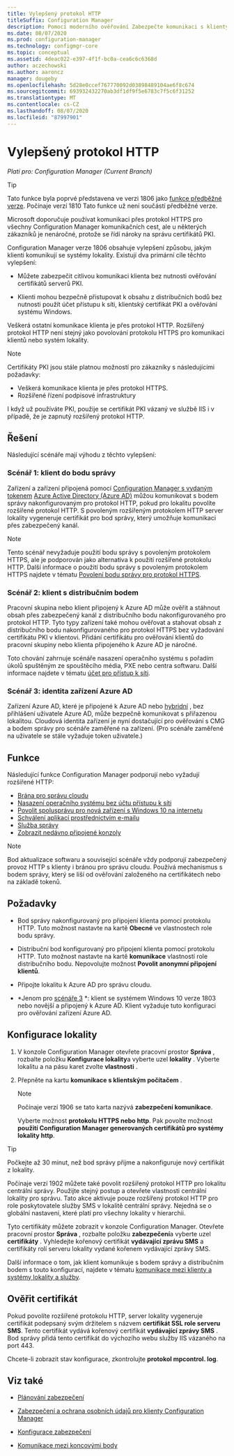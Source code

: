 ```yaml
---
title: Vylepšený protokol HTTP
titleSuffix: Configuration Manager
description: Pomocí moderního ověřování Zabezpečte komunikaci s klienty bez nutnosti certifikátů PKI.
ms.date: 08/07/2020
ms.prod: configuration-manager
ms.technology: configmgr-core
ms.topic: conceptual
ms.assetid: 4deac022-e397-4f1f-bc0a-cea6c6c6368d
author: aczechowski
ms.author: aaroncz
manager: dougeby
ms.openlocfilehash: 5d28e0ccef767770092d03898489104ae6f8c674
ms.sourcegitcommit: 693932432270ab3df1df9f5e6783c7f5c6f31252
ms.translationtype: MT
ms.contentlocale: cs-CZ
ms.lasthandoff: 08/07/2020
ms.locfileid: "87997901"
---
```

# <a name="enhanced-http"></a>Vylepšený protokol HTTP

*Platí pro: Configuration Manager (Current Branch)*

<!--1356889,1358460-->

> [!Tip]  
> Tato funkce byla poprvé představena ve verzi 1806 jako [funkce předběžné verze](../../servers/manage/pre-release-features.md). Počínaje verzí 1810 Tato funkce už není součástí předběžné verze.  

Microsoft doporučuje používat komunikaci přes protokol HTTPS pro všechny Configuration Manager komunikačních cest, ale u některých zákazníků je nenáročné, protože se řídí nároky na správu certifikátů PKI.

Configuration Manager verze 1806 obsahuje vylepšení způsobu, jakým klienti komunikují se systémy lokality. Existují dva primární cíle těchto vylepšení:  

- Můžete zabezpečit citlivou komunikaci klienta bez nutnosti ověřování certifikátů serverů PKI.  

- Klienti mohou bezpečně přistupovat k obsahu z distribučních bodů bez nutnosti použít účet přístupu k síti, klientský certifikát PKI a ověřování systému Windows.  

Veškerá ostatní komunikace klienta je přes protokol HTTP. Rozšířený protokol HTTP není stejný jako povolování protokolu HTTPS pro komunikaci klientů nebo systém lokality.<!-- SCCMDocs issue #1212 -->

> [!Note]  
> Certifikáty PKI jsou stále platnou možností pro zákazníky s následujícími požadavky:  
>
> - Veškerá komunikace klienta je přes protokol HTTPS.  
> - Rozšířené řízení podpisové infrastruktury
>
> I když už používáte PKI, použije se certifikát PKI vázaný ve službě IIS i v případě, že je zapnutý rozšířený protokol HTTP.



## <a name="scenarios"></a><a name="bkmk_scenario"></a>Řešení

Následující scénáře mají výhodu z těchto vylepšení:  

### <a name="scenario-1-client-to-management-point"></a><a name="bkmk_scenario1"></a>Scénář 1: klient do bodu správy

<!--1356889-->
Zařízení a zařízení připojená pomocí [Configuration Manager s vydaným tokenem](../../clients/deploy/deploy-clients-cmg-token.md) [Azure Active Directory (Azure AD)](/azure/active-directory/devices/concept-azure-ad-join) můžou komunikovat s bodem správy nakonfigurovaným pro protokol HTTP, pokud pro lokalitu povolíte rozšířené protokol HTTP. S povoleným rozšířeným protokolem HTTP server lokality vygeneruje certifikát pro bod správy, který umožňuje komunikaci přes zabezpečený kanál.

> [!Note]  
> Tento scénář nevyžaduje použití bodu správy s povoleným protokolem HTTPS, ale je podporován jako alternativa k použití rozšířené protokolu HTTP. Další informace o použití bodu správy s povoleným protokolem HTTPS najdete v tématu [Povolení bodu správy pro protokol HTTPS](../../clients/manage/cmg/certificates-for-cloud-management-gateway.md#bkmk_mphttps).  

### <a name="scenario-2-client-to-distribution-point"></a><a name="bkmk_scenario2"></a>Scénář 2: klient s distribučním bodem

<!--1358228-->
Pracovní skupina nebo klient připojený k Azure AD může ověřit a stáhnout obsah přes zabezpečený kanál z distribučního bodu nakonfigurovaného pro protokol HTTP. Tyto typy zařízení také mohou ověřovat a stahovat obsah z distribučního bodu nakonfigurovaného pro protokol HTTPS bez vyžadování certifikátu PKI v klientovi. Přidání certifikátu pro ověřování klientů do pracovní skupiny nebo klienta připojeného k Azure AD je náročné.

Toto chování zahrnuje scénáře nasazení operačního systému s pořadím úkolů spuštěným ze spouštěcího média, PXE nebo centra softwaru. Další informace najdete v tématu [účet pro přístup k síti](accounts.md#network-access-account).<!--1358278-->

### <a name="scenario-3-azure-ad-device-identity"></a><a name="bkmk_scenario3"></a>Scénář 3: identita zařízení Azure AD

<!--1358460-->
Zařízení Azure AD, které je připojené k Azure AD nebo [hybridní](/azure/active-directory/devices/concept-azure-ad-join-hybrid) , bez přihlášení uživatele Azure AD, může bezpečně komunikovat s přiřazenou lokalitou. Cloudová identita zařízení je nyní dostačující pro ověřování s CMG a bodem správy pro scénáře zaměřené na zařízení. (Pro scénáře zaměřené na uživatele se stále vyžaduje token uživatele.)  


## <a name="features"></a>Funkce

Následující funkce Configuration Manager podporují nebo vyžadují rozšířené HTTP:

- [Brána pro správu cloudu](../../clients/manage/cmg/plan-cloud-management-gateway.md)
- [Nasazení operačního systému bez účtu přístupu k síti](../../../osd/plan-design/planning-considerations-for-automating-tasks.md#enhanced-http)
- [Povolit spolusprávu pro nová zařízení s Windows 10 na internetu](../../../comanage/tutorial-co-manage-new-devices.md)
- [Schválení aplikací prostřednictvím e-mailu](../../../apps/deploy-use/app-approval.md#bkmk_email-approve)
- [Služba správy](../../../develop/adminservice/overview.md)
- [Zobrazit nedávno připojené konzoly](../../servers/manage/admin-console.md#bkmk_viewconnected)

> [!Note]  
> Bod aktualizace softwaru a související scénáře vždy podporují zabezpečený provoz HTTP s klienty i bránou pro správu cloudu. Používá mechanismus s bodem správy, který se liší od ověřování založeného na certifikátech nebo na základě tokenů.<!-- SCCMDocs issue #1148 -->


## <a name="prerequisites"></a>Požadavky  

- Bod správy nakonfigurovaný pro připojení klienta pomocí protokolu HTTP. Tuto možnost nastavte na kartě **Obecné** ve vlastnostech role bodu správy.  

- Distribuční bod konfigurovaný pro připojení klienta pomocí protokolu HTTP. Tuto možnost nastavte na kartě **komunikace** vlastností role distribučního bodu. Nepovolujte možnost **Povolit anonymní připojení klientů**.  

- Připojte lokalitu k Azure AD pro správu cloudu.  

- *Jenom pro [scénáře 3](#bkmk_scenario3) *: klient se systémem Windows 10 verze 1803 nebo novější a připojený k Azure AD. Klient vyžaduje tuto konfiguraci pro ověřování zařízení Azure AD.<!-- SCCMDocs issue 1126 -->


## <a name="configure-the-site"></a>Konfigurace lokality

1. V konzole Configuration Manager otevřete pracovní prostor **Správa** , rozbalte položku **Konfigurace lokality**a vyberte uzel **lokality** . Vyberte lokalitu a na pásu karet zvolte **vlastnosti** .  

2. Přepněte na kartu **komunikace s klientským počítačem** .

    > [!Note]
    > Počínaje verzí 1906 se tato karta nazývá **zabezpečení komunikace**.<!-- SCCMDocs#1645 -->  

    Vyberte možnost **protokolu HTTPS nebo http**. Pak povolte možnost **použití Configuration Manager generovaných certifikátů pro systémy lokality http**.

> [!Tip]
> Počkejte až 30 minut, než bod správy přijme a nakonfiguruje nový certifikát z lokality.

<!--3798957-->
Počínaje verzí 1902 můžete také povolit rozšířený protokol HTTP pro lokalitu centrální správy. Použijte stejný postup a otevřete vlastnosti centrální lokality pro správu. Tato akce aktivuje pouze rozšířený protokol HTTP pro role poskytovatele služby SMS v lokalitě centrální správy. Nejedná se o globální nastavení, které platí pro všechny lokality v hierarchii.

Tyto certifikáty můžete zobrazit v konzole Configuration Manager. Otevřete pracovní prostor **Správa** , rozbalte položku **zabezpečení**a vyberte uzel **certifikáty** . Vyhledejte kořenový certifikát **vydávající zprávu SMS** a certifikáty rolí serveru lokality vydané kořenem vydávající zprávy SMS.

Další informace o tom, jak klient komunikuje s bodem správy a distribučním bodem s touto konfigurací, najdete v tématu [komunikace mezi klienty a systémy lokality a služby](communications-between-endpoints.md#Planning_Client_to_Site_System).

## <a name="validate-the-certificate"></a>Ověřit certifikát

Pokud povolíte rozšířené protokolu HTTP, server lokality vygeneruje certifikát podepsaný svým držitelem s názvem **certifikát SSL role serveru SMS**. Tento certifikát vydává kořenový certifikát **vydávající zprávy SMS** . Bod správy přidá tento certifikát do výchozího webu služby IIS vázaného na port 443.

Chcete-li zobrazit stav konfigurace, zkontrolujte **protokol mpcontrol. log**.

## <a name="see-also"></a>Viz také

- [Plánování zabezpečení](../security/plan-for-security.md)  

- [Zabezpečení a ochrana osobních údajů pro klienty Configuration Manager](../../clients/deploy/plan/security-and-privacy-for-clients.md)  

- [Konfigurace zabezpečení](../security/configure-security.md)  

- [Komunikace mezi koncovými body](communications-between-endpoints.md)  
